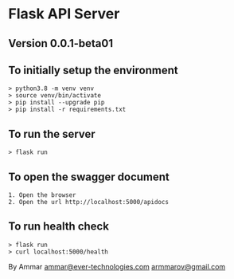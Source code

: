 # Flask API Server

## Version 0.0.1-beta01

## To initially setup the environment
```
> python3.8 -m venv venv
> source venv/bin/activate
> pip install --upgrade pip
> pip install -r requirements.txt
```

## To run the server
```
> flask run
```

## To open the swagger document
```
1. Open the browser
2. Open the url http://localhost:5000/apidocs
```

## To run health check
```
> flask run
> curl localhost:5000/health
```

By Ammar
ammar@ever-technologies.com
armmarov@gmail.com
